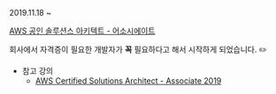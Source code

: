 2019.11.18 ~

[AWS 공인 솔루션스 아키텍트 - 어소시에이트](https://aws.amazon.com/ko/certification/certified-solutions-architect-associate/)

회사에서 자격증이 필요한 개발자가 **꼭** 필요하다고 해서 시작하게 되었습니다. :pencil2:

* 참고 강의 
    * [AWS Certified Solutions Architect - Associate 2019](https://www.udemy.com/course/aws-certified-solutions-architect-associate/)